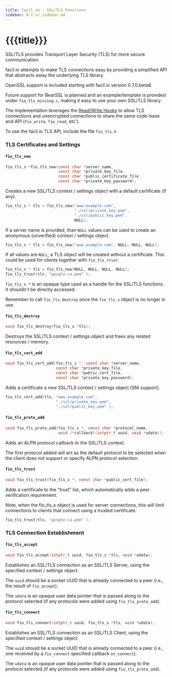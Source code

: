 ```yaml
---
title: facil.io - SSL/TLS Functions
sidebar: 0.7.x/_sidebar.md
---
```

# {{{title}}}

SSL/TLS provides Transport Layer Security (TLS) for more secure communication.

facil.io attempts to make TLS connections easy by providing a simplified API that abstracts away the underlying TLS library.

OpenSSL support is included starting with facil.io version 0.7.0.beta6.

Future support for BearSSL is planned and an example/template is provided under `fio_tls_missing.c`, making it easy to use your own SSL/TLS library.

The implementation leverages the [Read/Write Hooks](fio#lower-level-read-write-close-hooks) to allow TLS connections and unencrypted connections to share the same code-base and API (`fio_write`, `fio_read`, etc').

To use the facil.io TLS API, include the file `fio_tls.h`

### TLS Certificates and Settings

#### `fio_tls_new`

```c
fio_tls_s *fio_tls_new(const char *server_name,
                       const char *private_key_file,
                       const char *public_certificate_file,
                       const char *private_key_password);
```

Creates a new SSL/TLS context / settings object with a default certificate (if any).

```c
fio_tls_s * tls = fio_tls_new("www.example.com",
                              "./ssl/private_key.pem",
                              "./ssl/public_key.pem",
                              NULL);
```

If a server name is provided, than `NULL` values can be used to create an anonymous (unverified) context / settings object.

```c
fio_tls_s * tls = fio_tls_new("www.example.com", NULL, NULL, NULL);
```

If all values are `NULL`, a TLS object will be created without a certificate. This could be used for clients together with `fio_tls_trust`

```c
fio_tls_s * tls = fio_tls_new(NULL, NULL, NULL, NULL);
fio_tls_trust(tls, "google-ca.pem" );
```

`fio_tls_s *` is an opaque type used as a handle for the SSL/TLS functions. It shouldn't be directly accessed.

Remember to call `fio_tls_destroy` once the `fio_tls_s` object is no longer in use.

#### `fio_tls_destroy`

```c
void fio_tls_destroy(fio_tls_s *tls);
```

Destroys the SSL/TLS context / settings object and frees any related resources / memory.


#### `fio_tls_cert_add`

```c
void fio_tls_cert_add(fio_tls_s *, const char *server_name,
                      const char *private_key_file,
                      const char *public_cert_file,
                      const char *private_key_password);
```

Adds a certificate a new SSL/TLS context / settings object (SNI support).

```c
fio_tls_cert_add(tls, "www.example.com",
                      "./ssl/private_key.pem",
                      "./ssl/public_key.pem" );
```

#### `fio_tls_proto_add`

```c
void fio_tls_proto_add(fio_tls_s *, const char *protocol_name,
                       void (*callback)(intptr_t uuid, void *udata));
```

Adds an ALPN protocol callback to the SSL/TLS context.

The first protocol added will act as the default protocol to be selected when the client does not support or specify ALPN protocol selection.

#### `fio_tls_trust`

```c
void fio_tls_trust(fio_tls_s *, const char *public_cert_file);
```

Adds a certificate to the "trust" list, which automatically adds a peer verification requirement.

Note, when the fio_tls_s object is used for server connections, this will limit connections to clients that connect using a trusted certificate.

```c
fio_tls_trust(tls, "google-ca.pem" );
```

### TLS Connection Establishment

#### `fio_tls_accept`

```c
void fio_tls_accept(intptr_t uuid, fio_tls_s *tls, void *udata);
```

Establishes an SSL/TLS connection as an SSL/TLS Server, using the specified context / settings object.

The `uuid` should be a socket UUID that is already connected to a peer (i.e., the result of `fio_accept`).

The `udata` is an opaque user data pointer that is passed along to the protocol selected (if any protocols were added using `fio_tls_proto_add`).


#### `fio_tls_connect`

```c
void fio_tls_connect(intptr_t uuid, fio_tls_s *tls, void *udata);
```


Establishes an SSL/TLS connection as an SSL/TLS Client, using the specified context / settings object.

The `uuid` should be a socket UUID that is already connected to a peer (i.e., one received by a `fio_connect` specified callback `on_connect`).

The `udata` is an opaque user data pointer that is passed along to the protocol selected (if any protocols were added using `fio_tls_proto_add`).


